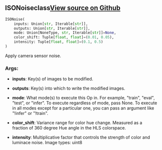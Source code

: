 ## ISONoise<span class="tag">class</span><a class="sourcelink" href=https://github.com/fastestimator/fastestimator/blob/r1.1/fastestimator/op/numpyop/univariate/iso_noise.py/#L24-L49>View source on Github</a>
```python
ISONoise(
	inputs: Union[str, Iterable[str]],
	outputs: Union[str, Iterable[str]],
	mode: Union[NoneType, str, Iterable[str]]=None,
	color_shift: Tuple[float, float]=(0.01, 0.05),
	intensity: Tuple[float, float]=(0.1, 0.5)
)
```
Apply camera sensor noise.


<h3>Args:</h3>


* **inputs**: Key(s) of images to be modified.

* **outputs**: Key(s) into which to write the modified images.

* **mode**: What mode(s) to execute this Op in. For example, "train", "eval", "test", or "infer". To execute regardless of mode, pass None. To execute in all modes except for a particular one, you can pass an argument like "!infer" or "!train".

* **color_shift**: Variance range for color hue change. Measured as a fraction of 360 degree Hue angle in the HLS colorspace.

* **intensity**: Multiplicative factor that controls the strength of color and luminace noise. Image types: uint8

